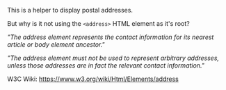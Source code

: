 This is a helper to display postal addresses.

But why is it not using the `<address>` HTML element as it's root?

*"The address element represents the contact information for its nearest article or body element ancestor."*

*"The address element must not be used to represent arbitrary addresses, unless those addresses are in fact the relevant contact information."*

W3C Wiki: <a target="_blank" href="https://www.w3.org/wiki/Html/Elements/address">https://www.w3.org/wiki/Html/Elements/address</a>